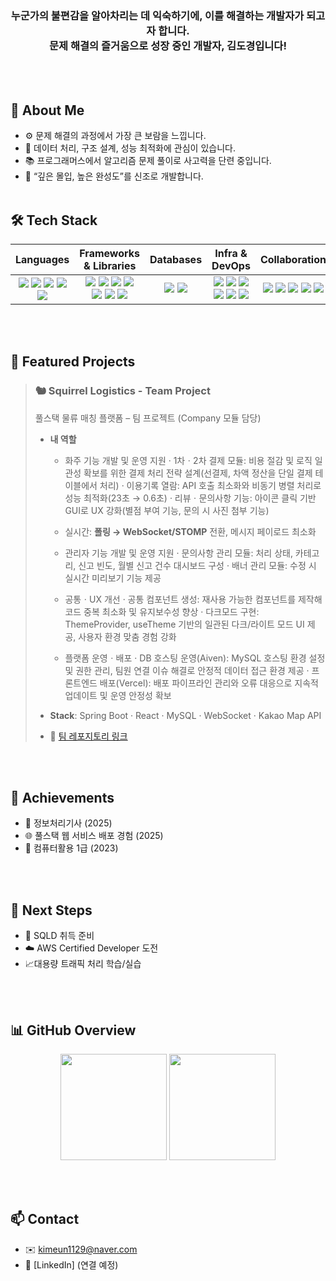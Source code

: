 
  <h3 align="center">누군가의 불편감을 알아차리는 데 익숙하기에, 이를 해결하는 개발자가 되고자 합니다.<br>
문제 해결의 즐거움으로 성장 중인 개발자, 김도경입니다!</h3>
<br/><br/>

## 🧭 About Me
- ⚙️ 문제 해결의 과정에서 가장 큰 보람을 느낍니다.
- 🧩 데이터 처리, 구조 설계, 성능 최적화에 관심이 있습니다.
- 📚 프로그래머스에서 알고리즘 문제 풀이로 사고력을 단련 중입니다.
- 🌱 “깊은 몰입, 높은 완성도”를 신조로 개발합니다.
<br/><br/>

## 🛠 Tech Stack
<div align="center">
<table>
  <thead>
    <tr>
      <th>Languages</th>
      <th>Frameworks & Libraries</th>
      <th>Databases</th>
      <th>Infra & DevOps</th>
      <th>Collaboration</th>
    </tr>
  </thead>
  <tbody>
    <tr>
      <td align="center">
<img src="https://img.shields.io/badge/Java-ff7e49?style=flat-square&logo=openjdk&logoColor=white"/>  
<img src="https://img.shields.io/badge/JavaScript-FFDF00?style=flat-square&logo=javascript&logoColor=black"/>  
<img src="https://img.shields.io/badge/HTML5-FF6F61?style=flat-square&logo=html5&logoColor=white"/>  
<img src="https://img.shields.io/badge/CSS3-1E90FF?style=flat-square&logo=css&logoColor=white"/>  
<img src="https://img.shields.io/badge/Dart-00B4AB?style=flat-square&logo=dart&logoColor=white"/>  
      </td>
      <td align="center">
<img src="https://img.shields.io/badge/Spring%20Boot-77DD77?style=flat-square&logo=springboot&logoColor=white"/>  
<img src="https://img.shields.io/badge/Hibernate-9C7A5B?style=flat-square&logo=hibernate&logoColor=white"/>  
<img src="https://img.shields.io/badge/React-61DAFB?style=flat-square&logo=react&logoColor=black"/>  
<img src="https://img.shields.io/badge/Redux-9B59B6?style=flat-square&logo=redux&logoColor=white"/>  
<img src="https://img.shields.io/badge/Flutter-00BFFF?style=flat-square&logo=flutter&logoColor=white"/>  
<img src="https://img.shields.io/badge/Bootstrap-7952B3?style=flat-square&logo=bootstrap&logoColor=white"/>   
<img src="https://img.shields.io/badge/WebSocket·STOMP-E91E63?style=flat-square&logo=socketdotio&logoColor=white"/>  
      </td>
      <td align="center">
<img src="https://img.shields.io/badge/MySQL-006699?style=flat-square&logo=mysql&logoColor=white"/>  
<img src="https://img.shields.io/badge/Oracle-E74C3C?style=flat-square&logo=oracle&logoColor=white"/>  
      </td>
      <td align="center"> 
<img src="https://img.shields.io/badge/Aiven-FF8C42?style=flat-square&logo=aiven&logoColor=white"/>  
<img src="https://img.shields.io/badge/Vercel-20232A?style=flat-square&logo=vercel&logoColor=white"/>  
<img src="https://img.shields.io/badge/Render-8A2BE2?style=flat-square&logo=render&logoColor=white"/>   
<img src="https://img.shields.io/badge/Apache%20Tomcat-F8DC75?style=flat-square&logo=apachetomcat&logoColor=black"/>  
<img src="https://img.shields.io/badge/Postman-FF6C37?style=flat-square&logo=postman&logoColor=white"/>  
<img src="https://img.shields.io/badge/Eclipse%20IDE-2C2255?style=flat-square&logo=eclipseide&logoColor=white"/>  
      </td>
      <td align="center">
<img src="https://img.shields.io/badge/Notion-222222?style=flat-square&logo=notion&logoColor=white"/>  
<img src="https://img.shields.io/badge/Jira-2684FF?style=flat-square&logo=jira&logoColor=white"/>  
<img src="https://img.shields.io/badge/Confluence-0052CC?style=flat-square&logo=confluence&logoColor=white"/>  
<img src="https://img.shields.io/badge/GitHub-000000?style=flat-square&logo=github&logoColor=white"/>  
<img src="https://img.shields.io/badge/SourceTree-2F7BF6?style=flat-square&logo=atlassian&logoColor=white"/>   
      </td>
    </tr>
  </tbody>
</table>
</div>

<br/><br/>
## 📁 Featured Projects

> ### 🐿️ Squirrel Logistics - Team Project
> 풀스택 물류 매칭 플랫폼 – 팀 프로젝트 (Company 모듈 담당)  
> - **내 역할**  
>   - 화주 기능 개발 및 운영 지원
>     · 1차ㆍ2차 결제 모듈: 비용 절감 및 로직 일관성 확보를 위한 결제 처리 전략 설계(선결제, 차액 정산을 단일 결제 테이블에서 처리)
>     · 이용기록 열람: API 호출 최소화와 비동기 병렬 처리로 성능 최적화(23초 → 0.6초)
>     · 리뷰ㆍ문의사항 기능: 아이콘 클릭 기반 GUI로 UX 강화(별점 부여 기능, 문의 시 사진 첨부 기능)
>   - 실시간: **폴링 → WebSocket/STOMP** 전환, 메시지 페이로드 최소화
>  
>   - 관리자 기능 개발 및 운영 지원
>     · 문의사항 관리 모듈: 처리 상태, 카테고리, 신고 빈도, 월별 신고 건수 대시보드 구성
>     · 배너 관리 모듈: 수정 시 실시간 미리보기 기능 제공
> 
>   - 공통ㆍUX 개선
>     · 공통 컴포넌트 생성: 재사용 가능한 컴포넌트를 제작해 코드 중복 최소화 및 유지보수성 향상
>     · 다크모드 구현: ThemeProvider, useTheme 기반의 일관된 다크/라이트 모드 UI 제공, 사용자 환경 맞춤 경험 강화
>     
>   - 플랫폼 운영ㆍ배포
>     · DB 호스팅 운영(Aiven): MySQL 호스팅 환경 설정 및 권한 관리, 팀원 연결 이슈 해결로 안정적 데이터 접근 환경 제공
>     · 프론트엔드 배포(Vercel): 배포 파이프라인 관리와 오류 대응으로 지속적 업데이트 및 운영 안정성 확보
>     
> - **Stack**: Spring Boot · React · MySQL · WebSocket · Kakao Map API  
> - 🔗 [팀 레포지토리 링크][link-squirrel-team]

<br/><br/>

## 📜 Achievements
- 🏅 정보처리기사 (2025)  
- 🌐 풀스택 웹 서비스 배포 경험 (2025)
- 🏅 컴퓨터활용 1급 (2023)  

<br/><br/>

## 📌 Next Steps
- 📘 SQLD 취득 준비
- ☁️ AWS Certified Developer 도전  
- 📈대용량 트래픽 처리 학습/실습

<br/><br/>

## 📊 GitHub Overview
<p align="center">
  <img src="https://github-readme-stats.vercel.app/api?username=kkkddkkk&show_icons=true&theme=cobalt" height="170"/>
  <img src="https://github-readme-stats.vercel.app/api/top-langs/?username=kkkddkkk&layout=donut&theme=cobalt" height="170"/>
</p>

<br/><br/>
## 📫 Contact
- ✉️ kimeun1129@naver.com  
- 💼 [LinkedIn]  (연결 예정)

<br>


[link-squirrel-team]: https://github.com/kkkddkkk/squirrelLogistics/tree/dev
[link-squirrel-contrib]: https://github.com/eunseolgo14/squirrel-logistics-contrib
[link-gameA-play]: https://play.google.com/store/apps/details?id=com.BRAEVE.lovebastards.google&hl=ko
[link-gameB-play]: https://play.google.com/store/apps/details?id=com.BRAEVE.workaholicknights.google&hl=ko
[link-dungeon-demo]: https://www.youtube.com/watch?v=yaR13-YVNWY
[link-linkedin]: https://linkedin.com/in/eunseolgo14
[link-game-class]:https://psychedelic-deposit-53c.notion.site/3c17a7156cb74b1691b54061b8d7d273
[link-fullstack-notes]: https://psychedelic-deposit-53c.notion.site/JAVA-aa71c33d2d7b415086728c98264e35ef?pvs=74
